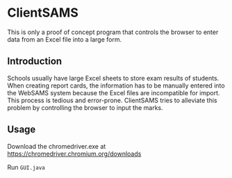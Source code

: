 # ClientSAMS

This is only a proof of concept program that controls the browser to enter data from an Excel file into a large form.

## Introduction

Schools usually have large Excel sheets to store exam results of students. When creating report cards, the information has to be manually entered into the WebSAMS system because the Excel files are incompatible for import. This process is tedious and error-prone. ClientSAMS tries to alleviate this problem by controlling the browser to input the marks.

## Usage
Download the chromedriver.exe at https://chromedriver.chromium.org/downloads

Run `GUI.java`